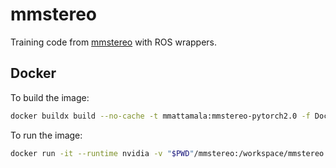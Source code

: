 # mmstereo

Training code from [mmstereo](https://github.com/kevinleestone/mmstereo) with ROS wrappers.

## Docker

To build the image:

```sh
docker buildx build --no-cache -t mmattamala:mmstereo-pytorch2.0 -f Dockerfile .
```

To run the image:

```sh
docker run -it --runtime nvidia -v "$PWD"/mmstereo:/workspace/mmstereo mmattamala:mmstereo-pytorch2.0
```
